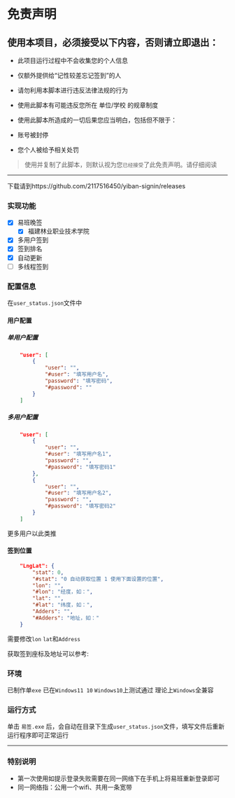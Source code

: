 # 免责声明
## 使用本项目，必须接受以下内容，否则请立即退出：

* 此项目运行过程中不会收集您的个人信息

* 仅额外提供给“记性较差忘记签到”的人

* 请勿利用本脚本进行违反法律法规的行为

* 使用此脚本有可能违反您所在 单位/学校 的规章制度

* 使用此脚本所造成的一切后果您应当明白，包括但不限于：

* 账号被封停

* 您个人被给予相关处罚

> 使用并复制了此脚本，则默认视为您`已经接受`了此免责声明。请仔细阅读

- - - 

下载请到https://github.com/2117516450/yiban-signin/releases

### 实现功能

- [x] 易班晚签
  - [x] 福建林业职业技术学院
- [x] 多用户签到
- [x] 签到排名
- [x] 自动更新
- [ ] 多线程签到

### 配置信息

在`user_status.json`文件中

#### 用户配置

##### 单用户配置

```json
    "user": [
        {
            "user": "",
            "#user": "填写用户名",
            "password": "填写密码",
            "#password": ""
        }
    ]
```

##### 多用户配置

```json
    "user": [
        {
            "user": "",
            "#user": "填写用户名1",
            "password": "",
            "#password": "填写密码1"
        },
        {
            "user": "",
            "#user": "填写用户名2",
            "password": "",
            "#password": "填写密码2"
        }
    ]
```

更多用户以此类推

#### 签到位置

```json
    "LngLat": {
        "stat": 0,
        "#stat": "0 自动获取位置 1 使用下面设置的位置",
        "lon": "",
        "#lon": "经度，如：",
        "lat": "",
        "#lat": "纬度，如：",
        "Adders": "",
        "#Adders": "地址，如："
    }
```

需要修改`lon` `lat`和`Address`

获取签到座标及地址可以参考: 

### 环境
已制作单`exe` 已在`Windows11 10` `Windows10`上测试通过
理论上`Windows`全兼容

### 运行方式

单击 `易签.exe` 后，会自动在目录下生成`user_status.json`文件，填写文件后重新运行程序即可正常运行

- - -

### 特别说明
* 第一次使用如提示登录失败需要在同一网络下在手机上将易班重新登录即可
* 同一网络指：公用一个wifi、共用一条宽带
